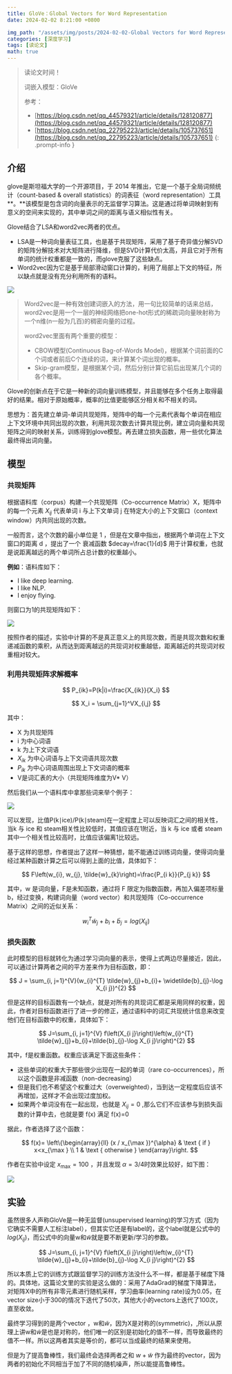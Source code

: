 ```yaml
---
title: GloVe：Global Vectors for Word Representation
date: 2024-02-02 8:21:00 +0800

img_path: "/assets/img/posts/2024-02-02-Global Vectors for Word Representation"
categories: [深度学习]
tags: [读论文]
math: true
---
```


> 读论文时间！
>
> 词嵌入模型：GloVe
>
> 参考：
>
> - [https://blog.csdn.net/qq_44579321/article/details/128120877](https://blog.csdn.net/qq_44579321/article/details/128120877)
> - [https://blog.csdn.net/qq_22795223/article/details/105737651](https://blog.csdn.net/qq_22795223/article/details/105737651)
{: .prompt-info }

## 介绍

glove是斯坦福大学的一个开源项目，于 2014 年推出，它是一个基于全局词频统计（count-based & overall statistics）的词表征（word representation）工具**。**该模型是包含词的向量表示的无监督学习算法。这是通过将单词映射到有意义的空间来实现的，其中单词之间的距离与语义相似性有关。

Glove结合了LSA和word2vec两者的优点。

- LSA是一种词向量表征工具，也是基于共现矩阵，采用了基于奇异值分解SVD的矩阵分解技术对大矩阵进行降维，但是SVD计算代价太高，并且它对于所有单词的统计权重都是一致的，而glove克服了这些缺点。
- Word2vec因为它是基于局部滑动窗口计算的，利用了局部上下文的特征，所以缺点就是没有充分利用所有的语料。  

![](window.gif)

> Word2vec是一种有效创建词嵌入的方法，用一句比较简单的话来总结，word2vec是用一个一层的神经网络把one-hot形式的稀疏词向量映射称为一个n维(n一般为几百)的稠密向量的过程。
>
> word2vec里面有两个重要的模型：
>
> - CBOW模型(Continuous Bag-of-Words Model)，根据某个词前面的C个词或者前后C个连续的词，来计算某个词出现的概率。
> - Skip-gram模型，是根据某个词，然后分别计算它前后出现某几个词的各个概率。

Glove的创新点在于它是一种新的词向量训练模型，并且能够在多个任务上取得最好的结果。相对于原始概率，概率的比值更能够区分相关和不相关的词。

思想为：首先建立单词-单词共现矩阵，矩阵中的每一个元素代表每个单词在相应上下文环境中共同出现的次数，利用共现次数去计算共现比例，建立词向量和共现矩阵之间的映射关系，训练得到glove模型。再去建立损失函数，用一些优化算法最终得出词向量。

## 模型

### 共现矩阵

根据语料库（corpus）构建一个共现矩阵（Co-occurrence Matrix）X，矩阵中的每一个元素  $X_{i j}$ 代表单词  i  与上下文单词 j 在特定大小的上下文窗口（context window）内共同出现的次数。

一般而言，这个次数的最小单位是 1 ，但是在文章中指出，根据两个单词在上下文窗口的距离 d ，提出了一个 衰减函数 $decay=\frac{1}{d}$ 用于计算权重，也就是说距离越远的两个单词所占总计数的权重越小。

**例如**：语料库如下：

- I like deep learning.
- I like NLP.
- I enjoy flying.

则窗口为1的共现矩阵如下：

![](gxjz.png)

按照作者的描述，实验中计算的不是真正意义上的共现次数，而是共现次数和权重递减函数的乘积，从而达到距离越远的共现词对权重越低，距离越近的共现词对权重相对较大。

### 利用共现矩阵求解概率

$$
P_{ik}=P(k|i)=\frac{X_{ik}}{X_i}
$$

$$
X_i = \sum_{j=1}^VX_{i,j}
$$

其中：

- X 为共现矩阵
- i 为中心词语
- k 为上下文词语
- $X_{ik}$ 为中心词语与上下文词语共现次数
- $P_{ik}$ 为中心词语周围出现上下文词语的概率
- V是词汇表的大小（共现矩阵维度为V* V）

然后我们从一个语料库中拿那些词来举个例子：

![](glove_3.png)

可以发现，比值P(k∣ice)/P(k∣steam)在一定程度上可以反映词汇之间的相关性，当k 与 ice 和 steam相关性比较低时，其值应该在1附近，当 k 与 ice 或者 steam 其中一个相关性比较高时，比值应该偏离1比较远。

基于这样的思想，作者提出了这样一种猜想，能不能通过训练词向量，使得词向量经过某种函数计算之后可以得到上面的比值，具体如下：

$$
F\left(w_{i}, w_{j}, \tilde{w}_{k}\right)=\frac{P_{i k}}{P_{j k}}
$$

其中，w 是词向量，F是未知函数，通过将 F 限定为指数函数，再加入偏差项标量 b，经过变换，构建词向量（word vector）和共现矩阵（Co-occurrence Matrix）之间的近似关系：

$$
w_i^T\widetilde{w}_j+b_i+\widetilde{b}_j=log(X_{ij})
$$

### 损失函数

此时模型的目标就转化为通过学习词向量的表示，使得上式两边尽量接近，因此，可以通过计算两者之间的平方差来作为目标函数，即：

$$
J = \sum_{i, j=1}^{V}(w_{i}^{T} \tilde{w}_{j}+b_{i}+ \widetilde{b}_{j}-\log X_{i j})^{2}
$$

但是这样的目标函数有一个缺点，就是对所有的共现词汇都是采用同样的权重，因此，作者对目标函数进行了进一步的修正，通过语料中的词汇共现统计信息来改变他们在目标函数中的权重，具体如下：

$$
J=\sum_{i, j=1}^{V} f\left(X_{i j}\right)\left(w_{i}^{T} \tilde{w}_{j}+b_{i}+\tilde{b}_{j}-\log X_{i j}\right)^{2}
$$

其中，f是权重函数。权重应该满足下面这些条件：

- 这些单词的权重大于那些很少出现在一起的单词（rare co-occurrences），所以这个函数是非减函数（non-decreasing）
- 但是我们也不希望这个权重过大（overweighted），当到达一定程度后应该不再增加，这样才不会出现过度加权。
- 如果两个单词没有在一起出现，也就是 $X_{ij} = 0$ ,那么它们不应该参与到损失函数的计算中去，也就是要 f(x) 满足 f(x)=0

据此，作者选择了这个函数：

$$
f(x)=
\left\{\begin{array}{ll}
(x / x_{\max })^{\alpha} & \text { if } x<x_{\max } \\
1 & \text { otherwise } 
\end{array}\right.
$$

作者在实验中设定 $x_{\max }=100$ ，并且发现 $\alpha=3 / 4$时效果比较好，如下图：

![](glove_f.png)

## 实验

虽然很多人声称GloVe是一种无监督(unsupervised learning)的学习方式（因为它确实不需要人工标注label），但其实它还是有label的，这个label就是公式中的 $log(X_{ij})$，而公式中的向量w和$\tilde{w}$就是要不断更新/学习的参数。

$$
J=\sum_{i, j=1}^{V} f\left(X_{i j}\right)\left(w_{i}^{T} \tilde{w}_{j}+b_{i}+\tilde{b}_{j}-\log X_{i j}\right)^{2}
$$

所以本质上它的训练方式跟监督学习的训练方法没什么不一样，都是基于梯度下降的。具体地，这篇论文里的实验是这么做的：采用了AdaGrad的梯度下降算法，对矩阵X中的所有非零元素进行随机采样，学习曲率(learning rate)设为0.05，在vector size小于300的情况下迭代了50次，其他大小的vectors上迭代了100次，直至收敛。

最终学习得到的是两个vector ，w和$\tilde{w}$，因为X是对称的(symmetric)，,所以从原理上讲w和$\tilde{w}$是也是对称的，他们唯一的区别是初始化的值不一样，而导致最终的值不一样。所以这两者其实是等价的，都可以当成最终的结果来使用。

但是为了提高鲁棒性，我们最终会选择两者之和 $w+\tilde{w}$ 作为最终的vector，因为两者的初始化不同相当于加了不同的随机噪声，所以能提高鲁棒性。